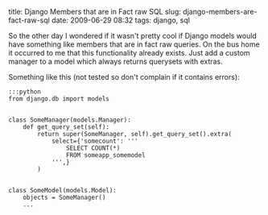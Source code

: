 title: Django Members that are in Fact raw SQL
slug: django-members-are-fact-raw-sql
date: 2009-06-29 08:32
tags: django, sql

So the other day I wondered if it wasn't pretty cool if Django models would have something like members that are in fact raw queries. On the bus home it occurred to me that this functionality already exists. Just add a custom manager to a model which always returns querysets with extras.

Something like this (not tested so don't complain if it contains errors):

	:::python
	from django.db import models


	class SomeManager(models.Manager):
		def get_query_set(self):
			return super(SomeManager, self).get_query_set().extra(
				select={'somecount': '''
					SELECT COUNT(*)
					FROM someapp_somemodel
				''',}
			)


	class SomeModel(models.Model):
		objects = SomeManager()
		...
